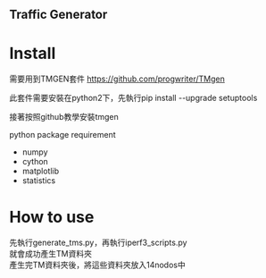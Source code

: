 ## Traffic Generator

# Install

需要用到TMGEN套件 https://github.com/progwriter/TMgen  

此套件需要安裝在python2下，先執行pip install --upgrade setuptools  

接著按照github教學安裝tmgen

python package requirement
* numpy
* cython
* matplotlib
* statistics

# How to use

先執行generate_tms.py，再執行iperf3_scripts.py  
就會成功產生TM資料夾  
產生完TM資料夾後，將這些資料夾放入14nodos中
